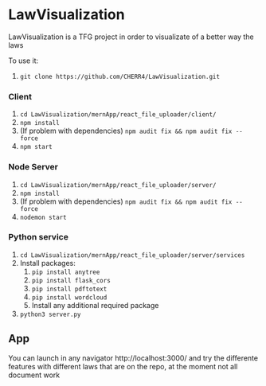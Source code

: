 # LawVisualization

LawVisualization is a TFG project in order to visualizate of a better way the laws

To use it:
  1. `git clone https://github.com/CHERR4/LawVisualization.git`
  
  ### Client
  1. `cd LawVisualization/mernApp/react_file_uploader/client/`
  2. `npm install`
  3. (If problem with dependencies) `npm audit fix && npm audit fix --force`
  4. `npm start`
  
  ### Node Server
  1. `cd LawVisualization/mernApp/react_file_uploader/server/`
  2. `npm install`
  3. (If problem with dependencies) `npm audit fix && npm audit fix --force`
  4. `nodemon start`
  
  ### Python service
  1. `cd LawVisualization/mernApp/react_file_uploader/server/services`
  2. Install packages:
      1. `pip install anytree`
      2. `pip install flask_cors`
      3. `pip install pdftotext`
      4. `pip install wordcloud`
      5. Install any additional required package
  3. `python3 server.py`
  
  ## App
  You can launch in any navigator http://localhost:3000/ and try the differente features with different laws that are on the repo, at the moment not all document work
